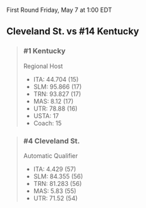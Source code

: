 First Round
Friday, May 7 at 1:00 EDT
## Cleveland St. vs #14 Kentucky

> ### #1 Kentucky  
> Regional Host  
> - ITA: 44.704 (15)  
> - SLM: 95.866 (17)  
> - TRN: 93.827 (17)  
> - MAS: 8.12 (17)  
> - UTR: 78.88 (16)  
> - USTA: 17  
> - Coach: 15  

> ### #4 Cleveland St.  
> Automatic Qualifier  
> - ITA: 4.429 (57)  
> - SLM: 84.355 (56)  
> - TRN: 81.283 (56)  
> - MAS: 5.83 (55)  
> - UTR: 71.52 (54)  